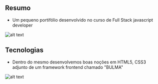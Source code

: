 ## Resumo

- Um pequeno portifólio desenvolvido no curso de Full Stack javascript developer

![alt text](src/img/01.png)

## Tecnologias

- Dentro do mesmo desenvolvemos boas noções em HTML5, CSS3 adjunto de um framework frontend chamado "BULMA"

![alt text](src/img/02.png)
